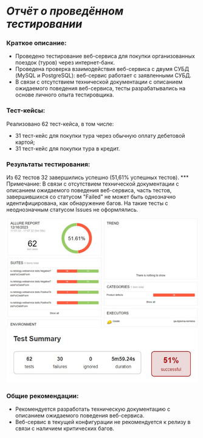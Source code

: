# ***Отчёт о проведённом тестировании***

### Краткое описание:
- Проведено тестирование веб-сервиса для покупки организованных поездок (туров) через интернет-банк.
- Проведена проверка взаимодействия веб-сервиса с двумя СУБД (MySQL и PostgreSQL): веб-сервис работает с заявленными СУБД.
- В связи с отсутствием технической документации с описанием ожидаемого поведения веб-сервиса, тесты разрабатывались на основе личного опыта тестировщика.

### Тест-кейсы:
Реализовано 62 тест-кейса, в том числе:
- 31 тест-кейс для покупки тура через обычную оплату дебетовой картой;
- 31 тест-кейс для покупки тура в кредит.

### Результаты тестирования:
Из 62 тестов 32 завершились успешно (51,61% успешных тестов).
*** Примечание: В связи с отсутствием технической документации с описанием ожидаемого поведения веб-сервиса, часть тестов, завершившихся со статусом "Failed" не может быть однозначно идентифицирована, как обнаружение багов. На такие тесты с неоднозначным статусом Issues не оформлялись.

![Allure Report](https://github.com/Julia-Nemkina/qa-diploma-nemkina/blob/main/pic/AllureReport.jpg)
![Test Summary](https://github.com/Julia-Nemkina/qa-diploma-nemkina/blob/main/pic/TestSummary.jpg)
    
### Общие рекомендации:
- Рекомендуется разработать техническую документацию с описанием ожидаемого поведения веб-сервиса.
- Веб-сервис в текущей конфигурации не рекомендуется к релизу в связи с наличием критических багов.
